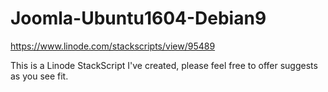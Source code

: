 # Joomla-Ubuntu1604-Debian9

https://www.linode.com/stackscripts/view/95489

This is a Linode StackScript I've created, please feel free to offer suggests as you see fit.
